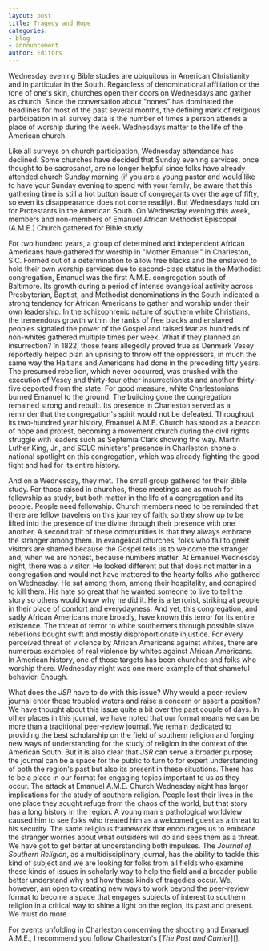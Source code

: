 ```yaml
---
layout: post
title: Tragedy and Hope
categories:
- blog
- announcement
author: Editors
---
```


Wednesday evening Bible studies are ubiquitous in American Christianity and in particular in the South. Regardless of denominational affiliation or the tone of one's skin, churches open their doors on Wednesdays and gather as church. Since the conversation about "nones" has dominated the headlines for most of the past several months, the defining mark of religious participation in all survey data is the number of times a person attends a place of worship during the week. Wednesdays matter to the life of the American church.

Like all surveys on church participation, Wednesday attendance has declined. Some churches have decided that Sunday evening services, once thought to be sacrosanct, are no longer helpful since folks have already attended church Sunday morning (if you are a young pastor and would like to have your Sunday evening to spend with your family, be aware that this gathering time is still a hot button issue of congregants over the age of fifty, so even its disappearance does not come readily). But Wednesdays hold on for Protestants in the American South. On Wednesday evening this week, members and non-members of Emanuel African Methodist Episcopal (A.M.E.) Church gathered for Bible study.

For two hundred years, a group of determined and independent African Americans have gathered for worship in "Mother Emanuel" in Charleston, S.C. Formed out of a determination to allow free blacks and the enslaved to hold their own worship services due to second-class status in the Methodist congregation, Emanuel was the first A.M.E. congregation south of Baltimore. Its growth during a period of intense evangelical activity across Presbyterian, Baptist, and Methodist denominations in the South indicated a strong tendency for African Americans to gather and worship under their own leadership. In the schizophrenic nature of southern white Christians, the tremendous growth within the ranks of free blacks and enslaved peoples signaled the power of the Gospel and raised fear as hundreds of non-whites gathered multiple times per week. What if they planned an insurrection? In 1822, those fears allegedly proved true as Denmark Vesey reportedly helped plan an uprising to throw off the oppressors, in much the same way the Haitians and Americans had done in the preceding fifty years. The presumed rebellion, which never occurred, was crushed with the execution of Vesey and thirty-four other insurrectionists and another thirty-five deported from the state. For good measure, white Charlestonians burned Emanuel to the ground. The building gone the congregation remained strong and rebuilt. Its presence in Charleston served as a reminder that the congregation's spirit would not be defeated. Throughout its two-hundred year history, Emanuel A.M.E. Church has stood as a beacon of hope and protest, becoming a movement church during the civil rights struggle with leaders such as Septemia Clark showing the way. Martin Luther King, Jr., and SCLC ministers' presence in Charleston shone a national spotlight on this congregation, which was already fighting the good fight and had for its entire history.

And on a Wednesday, they met. The small group gathered for their Bible study. For those raised in churches, these meetings are as much for fellowship as study, but both matter in the life of a congregation and its people. People need fellowship. Church members need to be reminded that there are fellow travelers on this journey of faith, so they show up to be lifted into the presence of the divine through their presence with one another. A second trait of these communities is that they always embrace the stranger among them. In evangelical churches, folks who fail to greet visitors are shamed because the Gospel tells us to welcome the stranger and, when we are honest, because numbers matter. At Emanuel Wednesday night, there was a visitor. He looked different but that does not matter in a congregation and would not have mattered to the hearty folks who gathered on Wednesday. He sat among them, among their hospitality, and conspired to kill them. His hate so great that he wanted someone to live to tell the story so others would know why he did it. He is a terrorist, striking at people in their place of comfort and everydayness. And yet, this congregation, and sadly African Americans more broadly, have known this terror for its entire existence. The threat of terror to white southerners through possible slave rebellions bought swift and mostly disproportionate injustice. For every perceived threat of violence by African Americans against whites, there are numerous examples of real violence by whites against African Americans. In American history, one of those targets has been churches and folks who worship there. Wednesday night was one more example of that shameful behavior. Enough.

What does the *JSR* have to do with this issue? Why would a peer-review journal enter these troubled waters and raise a concern or assert a position? We have thought about this issue quite a bit over the past couple of days. In other places in this journal, we have noted that our format means we can be more than a traditional peer-review journal. We remain dedicated to providing the best scholarship on the field of southern religion and forging new ways of understanding for the study of  religion in the context of the American South. But it is also clear that *JSR* can serve a broader purpose; the journal can be a space for the public to turn to for expert understanding of both the region's past but also its present in these situations. There has to be a place in our format for engaging topics important to us as they occur. The attack at Emanuel A.M.E. Church Wednesday night has larger implications for the study of southern religion. People lost their lives in the one place they sought refuge from the chaos of the world, but that story has a long history in the region. A young man's pathological worldview caused him to see folks who treated him as a welcomed guest as a threat to his security. The same religious framework that encourages us to embrace the stranger worries about what outsiders will do and sees them as a threat. We have got to get better at understanding both impulses. The *Journal of Southern Religion*, as a multidisciplinary journal, has the ability to tackle this kind of subject and we are looking for folks from all fields who examine these kinds of issues in scholarly way to help the field and a broader public better understand why and how these kinds of tragedies occur. We, however, am open to creating new ways to work beyond the peer-review format to become a space that engages subjects of interest to southern religion in a critical way to shine a light on the region, its past and present. We must do more.

For events unfolding in Charleston concerning the shooting and Emanuel A.M.E., I recommend you follow Charleston's [*The Post and Currier*][].

[The Post and Currier]: http://www.postandcourier.com/
